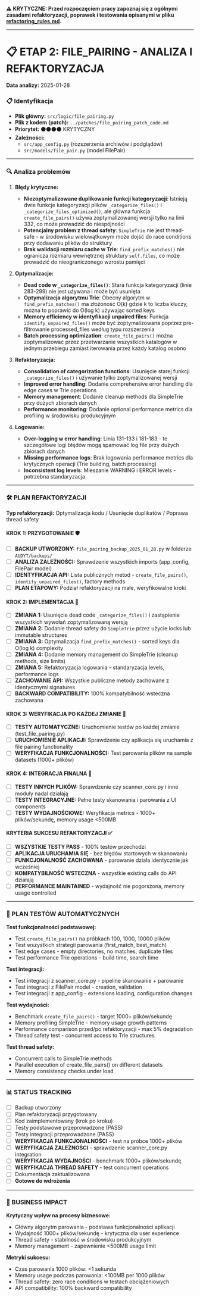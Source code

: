 **⚠️ KRYTYCZNE: Przed rozpoczęciem pracy zapoznaj się z ogólnymi zasadami refaktoryzacji, poprawek i testowania opisanymi w pliku [refactoring_rules.md](../../_BASE_/refactoring_rules.md).**

---

# 📋 ETAP 2: FILE_PAIRING - ANALIZA I REFAKTORYZACJA

**Data analizy:** 2025-01-28

### 📋 Identyfikacja

- **Plik główny:** `src/logic/file_pairing.py`
- **Plik z kodem (patch):** `../patches/file_pairing_patch_code.md`
- **Priorytet:** ⚫⚫⚫⚫ KRYTYCZNY
- **Zależności:**
  - `src/app_config.py` (rozszerzenia archiwów i podglądów)
  - `src/models/file_pair.py` (model FilePair)

---

### 🔍 Analiza problemów

1.  **Błędy krytyczne:**

    - **Niezoptymalizowane duplikowanie funkcji kategoryzacji**: Istnieją dwie funkcje kategoryzacji plików `_categorize_files()` i `_categorize_files_optimized()`, ale główna funkcja `create_file_pairs()` używa zoptymalizowanej wersji tylko na linii 332, co może prowadzić do niespójności
    - **Potencjalny problem z thread safety**: `SimpleTrie` nie jest thread-safe - w środowisku wielowątkowym może dojść do race conditions przy dodawaniu plików do struktury
    - **Brak walidacji rozmiaru cache w Trie**: `find_prefix_matches()` nie ogranicza rozmiaru wewnętrznej struktury `self.files`, co może prowadzić do nieograniczonego wzrostu pamięci

2.  **Optymalizacje:**

    - **Dead code w `_categorize_files()`**: Stara funkcja kategoryzacji (linie 283-299) nie jest używana i może być usunięta
    - **Optymalizacja algorytmu Trie**: Obecny algorytm w `find_prefix_matches()` ma złożoność O(k) gdzie k to liczba kluczy, można to poprawić do O(log k) używając sorted keys
    - **Memory efficiency w identyfikacji unpaired files**: Funkcja `identify_unpaired_files()` może być zoptymalizowana poprzez pre-filtrowanie processed_files według typu rozszerzenia
    - **Batch processing optimization**: `create_file_pairs()` można zoptymalizować przez przetwarzanie wszystkich katalogów w jednym przebiegu zamiast iterowania przez każdy katalog osobno

3.  **Refaktoryzacja:**

    - **Consolidation of categorization functions**: Usunięcie starej funkcji `_categorize_files()` i używanie tylko zoptymalizowanej wersji
    - **Improved error handling**: Dodanie comprehensive error handling dla edge cases w Trie operations
    - **Memory management**: Dodanie cleanup methods dla SimpleTrie przy dużych zbiorach danych
    - **Performance monitoring**: Dodanie optional performance metrics dla profiling w środowisku produkcyjnym

4.  **Logowanie:**
    - **Over-logging w error handling**: Linia 131-133 i 181-183 - te szczegółowe logi błędów mogą spamować log file przy dużych zbiorach danych
    - **Missing performance logs**: Brak logowania performance metrics dla krytycznych operacji (Trie building, batch processing)
    - **Inconsistent log levels**: Mieszanie WARNING i ERROR levels - potrzebna standaryzacja

---

### 🛠️ PLAN REFAKTORYZACJI

**Typ refaktoryzacji:** Optymalizacja kodu / Usunięcie duplikatów / Poprawa thread safety

#### KROK 1: PRZYGOTOWANIE 🛡️

- [ ] **BACKUP UTWORZONY:** `file_pairing_backup_2025_01_28.py` w folderze `AUDYT/backups/`
- [ ] **ANALIZA ZALEŻNOŚCI:** Sprawdzenie wszystkich imports (app_config, FilePair model)
- [ ] **IDENTYFIKACJA API:** Lista publicznych metod - `create_file_pairs()`, `identify_unpaired_files()`, factory methods
- [ ] **PLAN ETAPOWY:** Podział refaktoryzacji na małe, weryfikowalne kroki

#### KROK 2: IMPLEMENTACJA 🔧

- [ ] **ZMIANA 1:** Usunięcie dead code `_categorize_files()` i zastąpienie wszystkich wywołań zoptymalizowaną wersją
- [ ] **ZMIANA 2:** Dodanie thread safety do `SimpleTrie` przez użycie locks lub immutable structures
- [ ] **ZMIANA 3:** Optymalizacja `find_prefix_matches()` - sorted keys dla O(log k) complexity
- [ ] **ZMIANA 4:** Dodanie memory management do SimpleTrie (cleanup methods, size limits)
- [ ] **ZMIANA 5:** Refaktoryzacja logowania - standaryzacja levels, performance logs
- [ ] **ZACHOWANIE API:** Wszystkie publiczne metody zachowane z identycznymi signatures
- [ ] **BACKWARD COMPATIBILITY:** 100% kompatybilność wsteczna zachowana

#### KROK 3: WERYFIKACJA PO KAŻDEJ ZMIANIE 🧪

- [ ] **TESTY AUTOMATYCZNE:** Uruchomienie testów po każdej zmianie (test_file_pairing.py)
- [ ] **URUCHOMIENIE APLIKACJI:** Sprawdzenie czy aplikacja się uruchamia z file pairing functionality
- [ ] **WERYFIKACJA FUNKCJONALNOŚCI:** Test parowania plików na sample datasets (1000+ plików)

#### KROK 4: INTEGRACJA FINALNA 🔗

- [ ] **TESTY INNYCH PLIKÓW:** Sprawdzenie czy scanner_core.py i inne moduły nadal działają
- [ ] **TESTY INTEGRACYJNE:** Pełne testy skanowania i parowania z UI components
- [ ] **TESTY WYDAJNOŚCIOWE:** Weryfikacja metrics - 1000+ plików/sekundę, memory usage <500MB

#### KRYTERIA SUKCESU REFAKTORYZACJI ✅

- [ ] **WSZYSTKIE TESTY PASS** - 100% testów przechodzi
- [ ] **APLIKACJA URUCHAMIA SIĘ** - bez błędów startowych w skanowaniu
- [ ] **FUNKCJONALNOŚĆ ZACHOWANA** - parowanie działa identycznie jak wcześniej
- [ ] **KOMPATYBILNOŚĆ WSTECZNA** - wszystkie existing calls do API działają
- [ ] **PERFORMANCE MAINTAINED** - wydajność nie pogorszona, memory usage controlled

---

### 🧪 PLAN TESTÓW AUTOMATYCZNYCH

**Test funkcjonalności podstawowej:**

- Test `create_file_pairs()` na próbkach 100, 1000, 10000 plików
- Test wszystkich strategii parowania (first_match, best_match)
- Test edge cases - empty directories, no matches, duplicate files
- Test performance Trie operations - build time, search time

**Test integracji:**

- Test integracji z scanner_core.py - pipeline skanowanie + parowanie
- Test integracji z FilePair model - creation, validation
- Test integracji z app_config - extensions loading, configuration changes

**Test wydajności:**

- Benchmark `create_file_pairs()` - target 1000+ plików/sekundę
- Memory profiling SimpleTrie - memory usage growth patterns
- Performance comparison przed/po refaktoryzacji - max 5% degradation
- Thread safety test - concurrent access to Trie structures

**Test thread safety:**

- Concurrent calls to SimpleTrie methods
- Parallel execution of create_file_pairs() on different datasets
- Memory consistency checks under load

---

### 📊 STATUS TRACKING

- [ ] Backup utworzony
- [ ] Plan refaktoryzacji przygotowany
- [ ] Kod zaimplementowany (krok po kroku)
- [ ] Testy podstawowe przeprowadzone (PASS)
- [ ] Testy integracji przeprowadzone (PASS)
- [ ] **WERYFIKACJA FUNKCJONALNOŚCI** - test na próbce 1000+ plików
- [ ] **WERYFIKACJA ZALEŻNOŚCI** - sprawdzenie scanner_core.py integration
- [ ] **WERYFIKACJA WYDAJNOŚCI** - benchmark 1000+ plików/sekundę
- [ ] **WERYFIKACJA THREAD SAFETY** - test concurrent operations
- [ ] Dokumentacja zaktualizowana
- [ ] **Gotowe do wdrożenia**

---

### 🎯 BUSINESS IMPACT

**Krytyczny wpływ na procesy biznesowe:**
- Główny algorytm parowania - podstawa funkcjonalności aplikacji
- Wydajność 1000+ plików/sekundę - krytyczna dla user experience
- Thread safety - stabilność w środowisku produkcyjnym
- Memory management - zapewnienie <500MB usage limit

**Metryki sukcesu:**
- Czas parowania 1000 plików: <1 sekunda
- Memory usage podczas parowania: <100MB per 1000 plików
- Thread safety: zero race conditions w testach obciążeniowych
- API compatibility: 100% backward compatibility